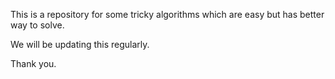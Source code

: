 This is a repository for some tricky algorithms which are easy but has better way to solve.

We will be updating this regularly.

Thank you.
